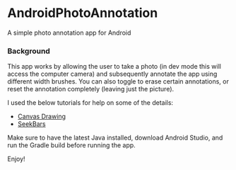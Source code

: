 # AndroidPhotoAnnotation

A simple photo annotation app for Android

### Background

This app works by allowing the user to take a photo (in dev mode this will access the computer camera) and subsequently annotate the app using different
width brushes. You can also toggle to erase certain annotations, or reset the annotation completely (leaving just the picture).

I used the below tutorials for help on some of the details:
- [Canvas Drawing](https://google-developer-training.github.io/android-developer-advanced-course-practicals/unit-5-advanced-graphics-and-views/lesson-11-canvas/11-1b-p-draw-on-a-canvas/11-1b-p-draw-on-a-canvas.html)
- [SeekBars](https://abhiandroid.com/ui/seekbar)

Make sure to have the latest Java installed, download Android Studio, and run the Gradle build before running the app.

Enjoy!
